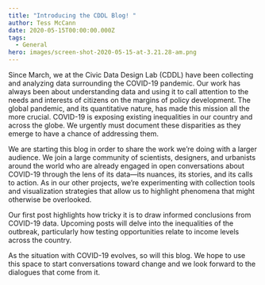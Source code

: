 ```yaml
---
title: "Introducing the CDDL Blog! "
author: Tess McCann
date: 2020-05-15T00:00:00.000Z
tags:
  - General
hero: images/screen-shot-2020-05-15-at-3.21.28-am.png
---
```

Since March, we at the Civic Data Design Lab (CDDL) have been collecting and analyzing data surrounding the COVID-19 pandemic. Our work has always been about understanding data and using it to call attention to the needs and interests of citizens on the margins of policy development. The global pandemic, and its quantitative nature, has made this mission all the more crucial. COVID-19 is exposing existing inequalities in our country and across the globe. We urgently must document these disparities as they emerge to have a chance of addressing them.

We are starting this blog in order to share the work we’re doing with a larger audience. We join a large community of scientists, designers, and urbanists around the world who are already engaged in open conversations about COVID-19 through the lens of its data—its nuances, its stories, and its calls to action. As in our other projects, we’re experimenting with collection tools and visualization strategies that allow us to highlight phenomena that might otherwise be overlooked.

Our first post highlights how tricky it is to draw informed conclusions from COVID-19 data. Upcoming posts will delve into the inequalities of the outbreak, particularly how testing opportunities relate to income levels across the country.

As the situation with COVID-19 evolves, so will this blog. We hope to use this space to start conversations toward change and we look forward to the dialogues that come from it.